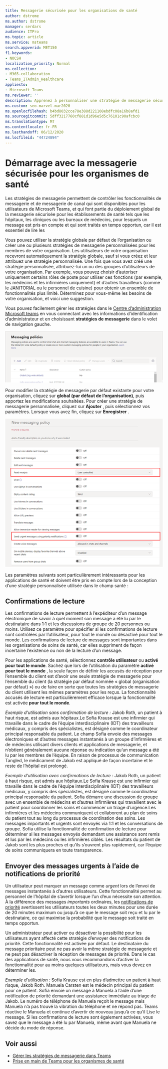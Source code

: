 ```yaml
---
title: Messagerie sécurisée pour les organisations de santé
author: dstrome
ms.author: dstrome
manager: serdars
audience: ITPro
ms.topic: article
ms.service: msteams
search.appverid: MET150
f1.keywords:
- NOCSH
localization_priority: Normal
ms.collection:
- M365-collaboration
- Teams_ITAdmin_Healthcare
appliesto:
- Microsoft Teams
ms.reviewer: ''
description: Apprenez à personnaliser une stratégie de messagerie sécurisée qui peut inclure les confirmations de lecture et les notifications de priorité.
ms.custom: seo-marvel-mar2020
ms.openlocfilehash: b4bd8032cce78e388d221108ebdfc08a16b8afd1
ms.sourcegitcommit: 5dff3217760cf881d1d96e5d5c76101c90afcbc0
ms.translationtype: MT
ms.contentlocale: fr-FR
ms.lasthandoff: 06/12/2020
ms.locfileid: "44724894"
---
```

# <a name="get-started-with-secure-messaging-for-healthcare-organizations"></a>Démarrage avec la messagerie sécurisée pour les organismes de santé

Les stratégies de messagerie permettent de contrôler les fonctionnalités de messagerie et de messagerie de canal qui sont disponibles pour les utilisateurs de Microsoft Teams, et qui font partie du déploiement global de la messagerie sécurisée pour les établissements de santé tels que les hôpitaux, les cliniques ou les bureaux de médecins, pour lesquels un message est pris en compte et qui sont traités en temps opportun, car il est essentiel de lire les

Vous pouvez utiliser la stratégie globale par défaut de l’organisation ou créer une ou plusieurs stratégies de messagerie personnalisées pour les membres de votre organisation. Les utilisateurs de votre organisation recevront automatiquement la stratégie globale, sauf si vous créez et leur attribuez une stratégie personnalisée. Une fois que vous avez créé une stratégie personnalisée, attribuez-lui un ou des groupes d’utilisateurs de votre organisation. Par exemple, vous pouvez choisir d’autoriser uniquement certains rôles de poste pour utiliser ces fonctions (par exemple, les médecins et les infirmières uniquement) et d’autres travailleurs (comme le JANITORIAL ou le personnel de cuisine) pour obtenir un ensemble de fonctionnalités plus limité. Déterminez pour vous-même les besoins de votre organisation, et voici une suggestion.

Vous pouvez facilement gérer les stratégies dans le [Centre d’administration Microsoft teams](https://admin.teams.microsoft.com) en vous connectant avec les informations d’identification d’administrateur et en choisissant **stratégies de messagerie** dans le volet de navigation gauche.

 ![Capture d’écran de la page stratégies de messagerie](../../media/hc-messaging-policy-admin-center.png)

Pour modifier la stratégie de messagerie par défaut existante pour votre organisation, cliquez sur **global (par défaut de l’organisation)**, puis apportez les modifications souhaitées. Pour créer une stratégie de messagerie personnalisée, cliquez sur **Ajouter** , puis sélectionnez vos paramètres. Lorsque vous avez fin, cliquez sur **Enregistrer** .

![Capture d’écran des paramètres de stratégie de messagerie](../../media/hc-messaging-policy.png)

Les paramètres suivants sont particulièrement intéressants pour les applications de santé et doivent être pris en compte lors de la conception d’une stratégie personnalisée utilisée dans le champ santé :

## <a name="read-receipts"></a>Confirmations de lecture

Les confirmations de lecture permettent à l’expéditeur d’un message électronique de savoir à quel moment son message a été lu par le destinataire dans 1:1 et les discussions de groupe de 20 personnes ou moins. Utilisez ce paramètre pour spécifier si les confirmations de lecture sont contrôlées par l’utilisateur, pour tout le monde ou désactivé pour tout le monde. Les confirmations de lecture de messages sont importantes dans les organisations de soins de santé, car elles suppriment de façon incertaine l’existence ou non de la lecture d’un message.

Pour les applications de santé, sélectionnez **contrôle utilisateur** ou **activé pour tout le monde**. Sachez que lors de l’utilisation du paramètre **activé pour tout le monde** , la seule façon de définir les accusés de réception pour l’ensemble du client est d’avoir une seule stratégie de messagerie pour l’ensemble du client (la stratégie par défaut nommée « global (organisation par défaut) ») ou de faire en sorte que toutes les stratégies de messagerie du client utilisent les mêmes paramètres pour les reçus. La fonctionnalité accusés de lecture est particulièrement efficace lorsque la fonctionnalité est activée **pour tout le monde**.

*Exemple d’utilisation sans confirmation de lecture :* Jakob Roth, un patient à haut risque, est admis aux hôpitaux.Le Sofia Krause est une infirmier qui travaille dans le cadre de l’équipe interdisciplinaire (IDT) des travailleurs médicaux, y compris des spécialistes, est désigné comme le coordinateur principal responsable du patient.  Le champ Sofia envoie des messages électroniques et d’autres messages instantanés à un groupe d’infirmières et de médecins utilisant divers clients et applications de messagerie, et n’obtient généralement aucune réponse ou indication qu’un message a été lu par les membres de l’équipe. En raison de processus de communication Tangled, le médicament de Jakob est appliqué de façon incertaine et le reste de l’hôpital est prolongé.

*Exemple d’utilisation avec confirmations de lecture :* Jakob Roth, un patient à haut risque, est admis aux hôpitaux.Le Sofia Krause est une infirmier qui travaille dans le cadre de l’équipe interdisciplinaire (IDT) des travailleurs médicaux, y compris des spécialistes, est désigné comme le coordinateur principal responsable du patient.  Sofia démarre une discussion de groupe avec un ensemble de médecins et d’autres infirmières qui travaillent avec le patient pour coordonner les soins et commencer un triage d’urgence.Les infirmières et les médecins communiquent et collaborent au plan de soins du patient tout au long du processus de coordination des soins.  Les messages importants et urgents sont envoyés via 1:1 et les conversations de groupe. Sofia utilise la fonctionnalité de confirmation de lecture pour déterminer si les messages envoyés demandant une assistance sont remis et lus par les médecins ou les infirmières ciblés. Les résultats du patient de Jakob sont les plus proches et qu’ils s’ouvrent plus rapidement, car l’équipe de soins communiquera en toute transparence.

## <a name="send-urgent-messages-using-priority-notifications"></a>Envoyer des messages urgents à l’aide de notifications de priorité

Un utilisateur peut marquer un message comme *urgent* lors de l’envoi de messages instantanés à d’autres utilisateurs. Cette fonctionnalité permet au personnel de l’hôpital de s’avertir lorsque l’un d’eux nécessite son attention. À la différence des messages *importants* ordinaires, les [notifications de priorité](https://support.microsoft.com/article/mark-a-message-as-important-or-urgent-in-teams-ea99d5b6-1317-4550-8d75-86ff14cd4462) avertissent les utilisateurs toutes les deux minutes pour une durée de 20 minutes maximum ou jusqu’à ce que le message soit reçu et lu par le destinataire, ce qui maximise la probabilité que le message soit traité en temps opportun.

Un administrateur peut activer ou désactiver la possibilité pour les utilisateurs ayant affecté cette stratégie d’envoyer des notifications de priorité. Cette fonctionnalité est activée par défaut. Le destinataire du message prioritaire peut ne pas avoir la même stratégie de messagerie et ne peut pas désactiver la réception de messages de priorité. Dans le cas des applications de santé, nous vous recommandons d’activer la fonctionnalité pour au moins quelques utilisateurs, mais vous devez en déterminer les.

*Exemple d’utilisation :* Sofia Krause est en plus d’admettre un patient à haut risque, Jakob Roth. Manuela Carsten est le médecin principal du patient pour ce patient.  Sofia envoie un message à Manuela à l’aide d’une notification de priorité demandant une assistance immédiate au triage de Jakob.  Le numéro de téléphone de Manuela reçoit le message mais Manuela n’a pas trouvé la vibration du téléphone et ne répond pas. Teams réactive le Manuela et continue d’avertir de nouveau jusqu’à ce qu’il Lise le message. Si les confirmations de lecture sont également activées, vous savez que le message a été lu par Manuela, même avant que Manuela ne décide du mode de réponse.

## <a name="related-topics"></a>Voir aussi

- [Gérer les stratégies de messagerie dans Teams](../../messaging-policies-in-teams.md)
- [Prise en main de Teams pour les organismes de santé](teams-in-hc.md)
